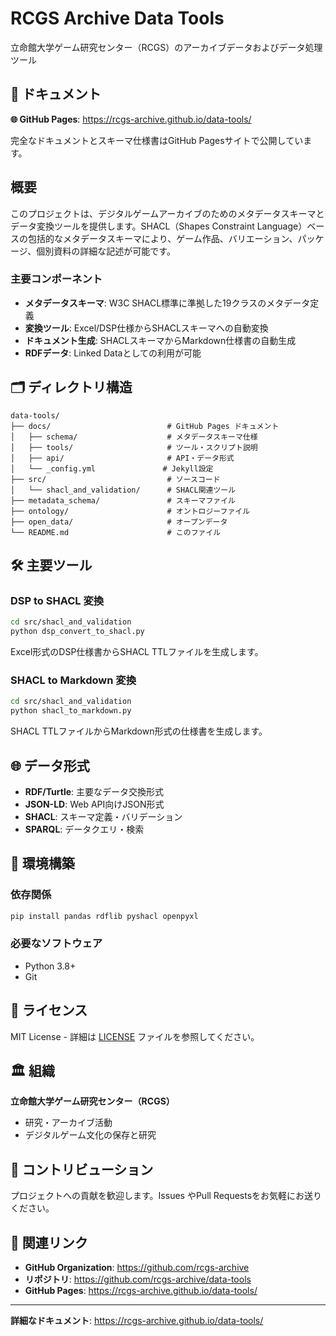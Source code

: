 # RCGS Archive Data Tools

立命館大学ゲーム研究センター（RCGS）のアーカイブデータおよびデータ処理ツール

## 📖 ドキュメント

**🌐 GitHub Pages**: https://rcgs-archive.github.io/data-tools/

完全なドキュメントとスキーマ仕様書はGitHub Pagesサイトで公開しています。

## 概要

このプロジェクトは、デジタルゲームアーカイブのためのメタデータスキーマとデータ変換ツールを提供します。SHACL（Shapes Constraint Language）ベースの包括的なメタデータスキーマにより、ゲーム作品、バリエーション、パッケージ、個別資料の詳細な記述が可能です。

### 主要コンポーネント

- **メタデータスキーマ**: W3C SHACL標準に準拠した19クラスのメタデータ定義
- **変換ツール**: Excel/DSP仕様からSHACLスキーマへの自動変換
- **ドキュメント生成**: SHACLスキーマからMarkdown仕様書の自動生成
- **RDFデータ**: Linked Dataとしての利用が可能

## 🗂️ ディレクトリ構造

```
data-tools/
├── docs/                          # GitHub Pages ドキュメント
│   ├── schema/                    # メタデータスキーマ仕様
│   ├── tools/                     # ツール・スクリプト説明
│   ├── api/                       # API・データ形式
│   └── _config.yml               # Jekyll設定
├── src/                           # ソースコード
│   └── shacl_and_validation/      # SHACL関連ツール
├── metadata_schema/               # スキーマファイル
├── ontology/                      # オントロジーファイル
├── open_data/                     # オープンデータ
└── README.md                      # このファイル
```

## 🛠️ 主要ツール

### DSP to SHACL 変換
```bash
cd src/shacl_and_validation
python dsp_convert_to_shacl.py
```

Excel形式のDSP仕様書からSHACL TTLファイルを生成します。

### SHACL to Markdown 変換
```bash
cd src/shacl_and_validation
python shacl_to_markdown.py
```

SHACL TTLファイルからMarkdown形式の仕様書を生成します。

## 🌐 データ形式

- **RDF/Turtle**: 主要なデータ交換形式
- **JSON-LD**: Web API向けJSON形式
- **SHACL**: スキーマ定義・バリデーション
- **SPARQL**: データクエリ・検索

## 🔧 環境構築

### 依存関係
```bash
pip install pandas rdflib pyshacl openpyxl
```

### 必要なソフトウェア
- Python 3.8+
- Git

## 📄 ライセンス

MIT License - 詳細は [LICENSE](LICENSE) ファイルを参照してください。

## 🏛️ 組織

**立命館大学ゲーム研究センター（RCGS）**
- 研究・アーカイブ活動
- デジタルゲーム文化の保存と研究

## 🤝 コントリビューション

プロジェクトへの貢献を歓迎します。Issues やPull Requestsをお気軽にお送りください。

## 🔗 関連リンク

- **GitHub Organization**: https://github.com/rcgs-archive
- **リポジトリ**: https://github.com/rcgs-archive/data-tools
- **GitHub Pages**: https://rcgs-archive.github.io/data-tools/

---

**詳細なドキュメント**: https://rcgs-archive.github.io/data-tools/
